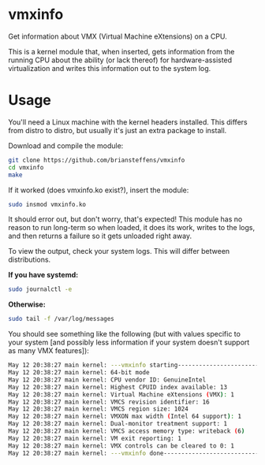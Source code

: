 vmxinfo
=======

Get information about VMX (Virtual Machine eXtensions) on a CPU.

This is a kernel module that, when inserted, gets information from the running
CPU about the ability (or lack thereof) for hardware-assisted virtualization
and writes this information out to the system log.

# Usage

You'll need a Linux machine with the kernel headers installed. This differs
from distro to distro, but usually it's just an extra package to install.

Download and compile the module:

```bash
git clone https://github.com/briansteffens/vmxinfo
cd vmxinfo
make
```

If it worked (does vmxinfo.ko exist?), insert the module:

```bash
sudo insmod vmxinfo.ko
```

It should error out, but don't worry, that's expected! This module has no
reason to run long-term so when loaded, it does its work, writes to the logs,
and then returns a failure so it gets unloaded right away.

To view the output, check your system logs. This will differ between
distributions.

**If you have systemd:**

```bash
sudo journalctl -e
```

**Otherwise:**

```bash
sudo tail -f /var/log/messages
```

You should see something like the following (but with values specific to your
system [and possibly less information if your system doesn't support as many
VMX features]):

```bash
May 12 20:38:27 main kernel: ---vmxinfo starting-----------------------------
May 12 20:38:27 main kernel: 64-bit mode
May 12 20:38:27 main kernel: CPU vendor ID: GenuineIntel
May 12 20:38:27 main kernel: Highest CPUID index available: 13
May 12 20:38:27 main kernel: Virtual Machine eXtensions (VMX): 1
May 12 20:38:27 main kernel: VMCS revision identifier: 16
May 12 20:38:27 main kernel: VMCS region size: 1024
May 12 20:38:27 main kernel: VMXON max width (Intel 64 support): 1
May 12 20:38:27 main kernel: Dual-monitor treatment support: 1
May 12 20:38:27 main kernel: VMCS access memory type: writeback (6)
May 12 20:38:27 main kernel: VM exit reporting: 1
May 12 20:38:27 main kernel: VMX controls can be cleared to 0: 1
May 12 20:38:27 main kernel: ---vmxinfo done---------------------------------
```
